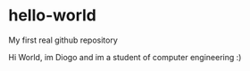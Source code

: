 # hello-world
My first real github repository

Hi World, im Diogo and im a student of computer engineering  :)

